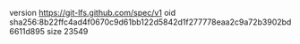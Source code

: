version https://git-lfs.github.com/spec/v1
oid sha256:8b22ffc4ad4f0670c9d61bb122d5842d1f277778eaa2c9a72b3902bd6611d895
size 23549
